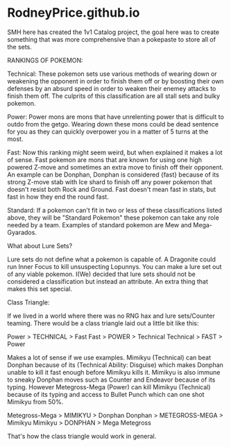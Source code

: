 # RodneyPrice.github.io
SMH here has created the 1v1 Catalog project, the goal here was to create something that was more comprehensive than a pokepaste to store all of the sets. 

RANKINGS OF POKEMON:

Technical: These pokemon sets use various methods of wearing down or weakening the opponent in order to finish them off or by boosting their own defenses by an absurd speed in order to weaken their enemey attacks to finish them off. The culprits of this classification are all stall sets and bulky pokemon.

Power: Power mons are mons that have unrelenting power that is difficult to outdo from the getgo. Wearing down these mons could be dead sentence for you as they can quickly overpower you in a matter of 5 turns at the most. 

Fast: Now this ranking might seem weird, but when explained it makes a lot of sense. Fast pokemon are mons that are known for using one high powered Z-move and sometimes an extra move to finish off their opponent. An example can be Donphan, Donphan is considered {fast} because of its strong Z-move stab with Ice shard to finish off any power pokemon that doesn't resist both Rock and Ground. Fast doesn't mean fast in stats, but fast in how they end the round fast. 

Standard: If a pokemon can't fit in two or less of these classifications listed above, they will be "Standard Pokemon" these pokemon can take any role needed by a team. Examples of standard pokemon are Mew and Mega-Gyarados.

What about Lure Sets?

Lure sets do not define what a pokemon is capable of. A Dragonite could run Inner Focus to kill unsuspecting Lopunnys. You can make a lure set out of any viable pokemon. I(We) decided that lure sets should not be considered a classification but instead an attribute. An extra thing that makes this set special.

Class Triangle:

If we lived in a world where there was no RNG hax and lure sets/Counter teaming. There would be a class triangle laid out a little bit like this:

Power > TECHNICAL > Fast
Fast > POWER > Technical
Technical > FAST > Power

Makes a lot of sense if we use examples. Mimikyu (Technical) can beat Donphan because of its (Technical Ability: Disguise) which makes Donphan unable to kill it fast enough before Mimikyu kills it. Mimikyu is also immune to sneaky Donphan moves such as Counter and Endeavor because of its typing. However Metegross-Mega (Power) can kill Mimikyu (Technical) because of its typing and access to Bullet Punch which can one shot Mimikyu from 50%.

Metegross-Mega > MIMIKYU > Donphan
Donphan > METEGROSS-MEGA > Mimikyu
Mimikyu > DONPHAN > Mega Metegross

That's how the class triangle would work in general.







